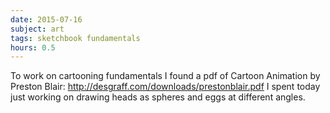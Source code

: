 ```yaml
---
date: 2015-07-16
subject: art
tags: sketchbook fundamentals
hours: 0.5
---
```


To work on cartooning fundamentals I found a pdf of Cartoon Animation by Preston Blair: http://desgraff.com/downloads/prestonblair.pdf  I spent today just working on drawing heads as spheres and eggs at different angles.